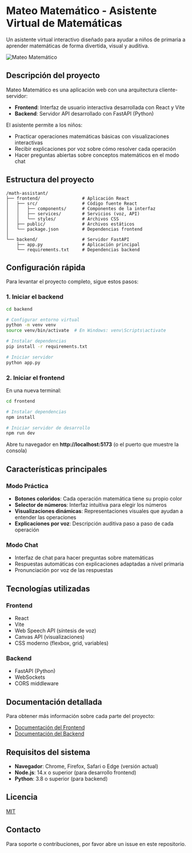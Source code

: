 # Mateo Matemático - Asistente Virtual de Matemáticas

Un asistente virtual interactivo diseñado para ayudar a niños de primaria a aprender matemáticas de forma divertida, visual y auditiva.

![Mateo Matemático](./frontend/public/preview.png)

## Descripción del proyecto

Mateo Matemático es una aplicación web con una arquitectura cliente-servidor:

- **Frontend**: Interfaz de usuario interactiva desarrollada con React y Vite
- **Backend**: Servidor API desarrollado con FastAPI (Python)

El asistente permite a los niños:
- Practicar operaciones matemáticas básicas con visualizaciones interactivas
- Recibir explicaciones por voz sobre cómo resolver cada operación
- Hacer preguntas abiertas sobre conceptos matemáticos en el modo chat

## Estructura del proyecto

```
/math-assistant/
├── frontend/                # Aplicación React 
│   ├── src/                 # Código fuente React
│   │   ├── components/      # Componentes de la interfaz
│   │   ├── services/        # Servicios (voz, API)
│   │   └── styles/          # Archivos CSS
│   ├── public/              # Archivos estáticos
│   └── package.json         # Dependencias frontend
│
└── backend/                 # Servidor FastAPI
    ├── app.py               # Aplicación principal
    └── requirements.txt     # Dependencias backend
```

## Configuración rápida

Para levantar el proyecto completo, sigue estos pasos:

### 1. Iniciar el backend

```bash
cd backend

# Configurar entorno virtual
python -m venv venv
source venv/bin/activate  # En Windows: venv\Scripts\activate

# Instalar dependencias
pip install -r requirements.txt

# Iniciar servidor
python app.py
```

### 2. Iniciar el frontend

En una nueva terminal:

```bash
cd frontend

# Instalar dependencias
npm install

# Iniciar servidor de desarrollo
npm run dev
```

Abre tu navegador en **http://localhost:5173** (o el puerto que muestre la consola)

## Características principales

### Modo Práctica

- **Botones coloridos**: Cada operación matemática tiene su propio color
- **Selector de números**: Interfaz intuitiva para elegir los números
- **Visualizaciones dinámicas**: Representaciones visuales que ayudan a entender las operaciones
- **Explicaciones por voz**: Descripción auditiva paso a paso de cada operación

### Modo Chat

- Interfaz de chat para hacer preguntas sobre matemáticas
- Respuestas automáticas con explicaciones adaptadas a nivel primaria
- Pronunciación por voz de las respuestas

## Tecnologías utilizadas

### Frontend
- React
- Vite
- Web Speech API (síntesis de voz)
- Canvas API (visualizaciones)
- CSS moderno (flexbox, grid, variables)

### Backend
- FastAPI (Python)
- WebSockets
- CORS middleware

## Documentación detallada

Para obtener más información sobre cada parte del proyecto:

- [Documentación del Frontend](./frontend/README.md)
- [Documentación del Backend](./backend/README.md)

## Requisitos del sistema

- **Navegador**: Chrome, Firefox, Safari o Edge (versión actual)
- **Node.js**: 14.x o superior (para desarrollo frontend)
- **Python**: 3.8 o superior (para backend)

## Licencia

[MIT](LICENSE)

## Contacto

Para soporte o contribuciones, por favor abre un issue en este repositorio.
